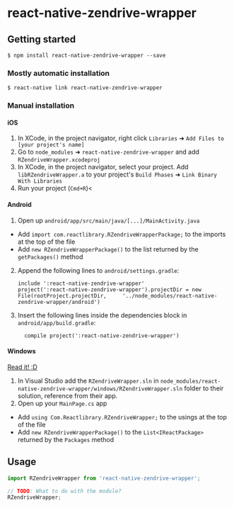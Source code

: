 
# react-native-zendrive-wrapper

## Getting started

`$ npm install react-native-zendrive-wrapper --save`

### Mostly automatic installation

`$ react-native link react-native-zendrive-wrapper`

### Manual installation


#### iOS

1. In XCode, in the project navigator, right click `Libraries` ➜ `Add Files to [your project's name]`
2. Go to `node_modules` ➜ `react-native-zendrive-wrapper` and add `RZendriveWrapper.xcodeproj`
3. In XCode, in the project navigator, select your project. Add `libRZendriveWrapper.a` to your project's `Build Phases` ➜ `Link Binary With Libraries`
4. Run your project (`Cmd+R`)<

#### Android

1. Open up `android/app/src/main/java/[...]/MainActivity.java`
  - Add `import com.reactlibrary.RZendriveWrapperPackage;` to the imports at the top of the file
  - Add `new RZendriveWrapperPackage()` to the list returned by the `getPackages()` method
2. Append the following lines to `android/settings.gradle`:
  	```
  	include ':react-native-zendrive-wrapper'
  	project(':react-native-zendrive-wrapper').projectDir = new File(rootProject.projectDir, 	'../node_modules/react-native-zendrive-wrapper/android')
  	```
3. Insert the following lines inside the dependencies block in `android/app/build.gradle`:
  	```
      compile project(':react-native-zendrive-wrapper')
  	```

#### Windows
[Read it! :D](https://github.com/ReactWindows/react-native)

1. In Visual Studio add the `RZendriveWrapper.sln` in `node_modules/react-native-zendrive-wrapper/windows/RZendriveWrapper.sln` folder to their solution, reference from their app.
2. Open up your `MainPage.cs` app
  - Add `using Com.Reactlibrary.RZendriveWrapper;` to the usings at the top of the file
  - Add `new RZendriveWrapperPackage()` to the `List<IReactPackage>` returned by the `Packages` method


## Usage
```javascript
import RZendriveWrapper from 'react-native-zendrive-wrapper';

// TODO: What to do with the module?
RZendriveWrapper;
```
  